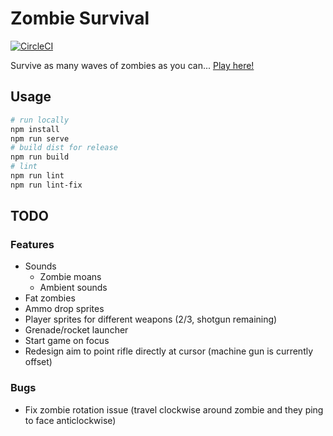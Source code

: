 # Zombie Survival

[![CircleCI](https://circleci.com/gh/jemgunay/zombiesurvival/tree/master.svg?style=svg)](https://circleci.com/gh/jemgunay/zombiesurvival/tree/master)

Survive as many waves of zombies as you can... [Play here!](https://jemgunay.co.uk/zombiesurvival)

## Usage

```bash
# run locally
npm install
npm run serve
# build dist for release
npm run build
# lint
npm run lint
npm run lint-fix
```

## TODO

### Features

* Sounds
    * Zombie moans
    * Ambient sounds
* Fat zombies
* Ammo drop sprites
* Player sprites for different weapons (2/3, shotgun remaining)
* Grenade/rocket launcher
* Start game on focus
* Redesign aim to point rifle directly at cursor (machine gun is currently offset) 

### Bugs

* Fix zombie rotation issue (travel clockwise around zombie and they ping to face anticlockwise)